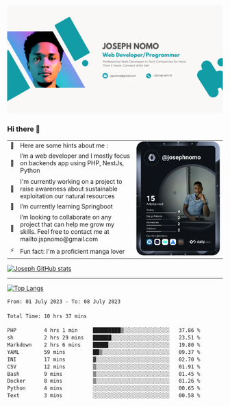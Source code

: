 ![Banner of my profile!](/Joseph_NOMO_NEW.png "Banner")

### Hi there 👋

<!--- | --  | 👋  | Here are some hints about me :                                                                                                 | <td rowspan=6><img src="/devcard.svg" width="400" alt="Joseph NOMO's Dev Card"/></td> |
| --- | --- | ------------------------------------------------------------------------------------------------------------------------------ | ------------------------------------------------------------------------------------- |
| --  | 🔭  | I’m a web developer and I mostly focus on backends app using PHP, NestJs, Python                                               |
| --  | 🦁  | I'm currently working on a project to raise awareness about sustainable exploitation our natural resources                     |
| --  | 🌱  | I’m currently learning Springboot                                                                                              |
| --  | 👯  | I’m looking to collaborate on any project that can help me grow my skills. Feel free to contact me at mailto:jspnomo@gmail.com |
| --  | ⚡  | Fun fact: I'm a proficient manga lover                                                                                         |
--->

<table>
    <tr>
        <td width="1%">👋</td>
        <td width="55%">Here are some hints about me :</td>
        <td rowspan=6 width="44%"><img src="/devcard.svg" width="400" alt="Joseph NOMO's Dev Card"/></td>
    </tr>
    <tr>
        <td>🔭</td>
        <td>I’m a web developer and I mostly focus on backends app using PHP, NestJs, Python</td>
    </tr>
    <tr>
        <td>🦁</td>
        <td>I'm currently working on a project to raise awareness about sustainable exploitation our natural resources</td>
    </tr>
    <tr>
        <td>🌱</td>
        <td>I’m currently learning Springboot</td>
    </tr>
    <tr>
        <td>👯</td>
        <td>I’m looking to collaborate on any project that can help me grow my skills. Feel free to contact me at mailto:jspnomo@gmail.com</td>
    </tr>
    <tr>
        <td>⚡</td>
        <td>Fun fact: I'm a proficient manga lover</td>
    </tr>

</table>

[![Joseph GitHub stats](https://github-readme-stats-seven-sigma-53.vercel.app/api?username=Jspascal)](https://github.com/Jspascal/github-readme-stats)

---

[![Top Langs](https://github-readme-stats-seven-sigma-53.vercel.app/api/top-langs/?username=Jspascal&layout=compact)](https://github.com/Jspascal/github-readme-stats)

<!--START_SECTION:waka-->

```txt
From: 01 July 2023 - To: 08 July 2023

Total Time: 10 hrs 37 mins

PHP         4 hrs 1 min     █████████▒░░░░░░░░░░░░░░░   37.86 %
sh          2 hrs 29 mins   ██████░░░░░░░░░░░░░░░░░░░   23.51 %
Markdown    2 hrs 6 mins    █████░░░░░░░░░░░░░░░░░░░░   19.80 %
YAML        59 mins         ██▒░░░░░░░░░░░░░░░░░░░░░░   09.37 %
INI         17 mins         ▓░░░░░░░░░░░░░░░░░░░░░░░░   02.70 %
CSV         12 mins         ▒░░░░░░░░░░░░░░░░░░░░░░░░   01.91 %
Bash        9 mins          ▒░░░░░░░░░░░░░░░░░░░░░░░░   01.45 %
Docker      8 mins          ▒░░░░░░░░░░░░░░░░░░░░░░░░   01.26 %
Python      4 mins          ░░░░░░░░░░░░░░░░░░░░░░░░░   00.65 %
Text        3 mins          ░░░░░░░░░░░░░░░░░░░░░░░░░   00.58 %
```

<!--END_SECTION:waka-->
